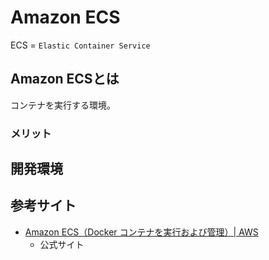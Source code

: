 # Amazon ECS

ECS = `Elastic Container Service`

## Amazon ECSとは

コンテナを実行する環境。

### メリット



## 開発環境





## 参考サイト

- [Amazon ECS（Docker コンテナを実行および管理）| AWS](https://aws.amazon.com/jp/ecs/)
  - 公式サイト

